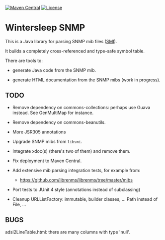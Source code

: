 [![Maven Central](https://img.shields.io/maven-central/v/org.wintersleep.snmp/wintersleep-snmp.svg)]()
[![License](https://img.shields.io/github/license/dverstap/wintersleep-snmp.svg)]()

Wintersleep SNMP
================

This is a Java library for parsing SNMP mib files
([SMI](https://en.wikipedia.org/wiki/Structure_of_Management_Information)).

It builds a completely cross-referenced and type-safe symbol table.

There are tools to:

- generate Java code from the SNMP mib.

- generate HTML documentation from the SNMP mibs (work in progress).


TODO
----

- Remove dependency on commons-collections: perhaps use Guava
  instead. See GenMultiMap for instance.

- Remove dependency on commons-beanutils.

- More JSR305 annotations

- Upgrade SNMP mibs from `libsmi`.

- Integrate xdoc(s) (there's two of them) and remove them.

- Fix deployment to Maven Central.

- Add extensive mib parsing integration tests, for example from:

  - https://github.com/librenms/librenms/tree/master/mibs

- Port tests to JUnit 4 style (annotations instead of subclassing)

- Cleanup URLListFactory: immutable, builder classes, ... Path instead
  of File, ...


BUGS
----

adsl2LineTable.html: there are many columns with type 'null'.

